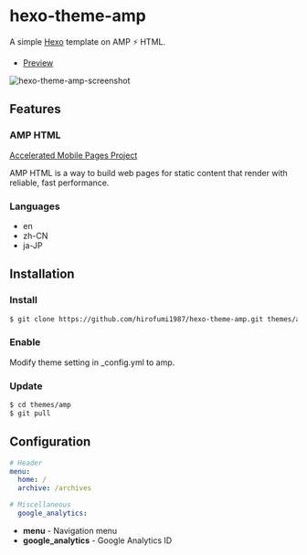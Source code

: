 hexo-theme-amp
==============

A simple [Hexo](https://hexo.io/) template on AMP ⚡ HTML.

- [Preview](http://hirofumii.github.io/hexo-theme-amp/)

![hexo-theme-amp-screenshot](https://raw.githubusercontent.com/hirofumii/hexo-theme-amp/images/screenshot_01.png)


Features
--------

### AMP HTML

[Accelerated Mobile Pages Project](https://www.ampproject.org/)

AMP HTML is a way to build web pages for static content that render with reliable, fast performance. 

### Languages

- en
- zh-CN
- ja-JP


Installation
------------

### Install

```bash
$ git clone https://github.com/hirofumi1987/hexo-theme-amp.git themes/amp
```

### Enable

Modify theme setting in _config.yml to amp.


### Update


```bash
$ cd themes/amp
$ git pull
```


Configuration
-------------

```yml
# Header
menu:
  home: /
  archive: /archives

# Miscellaneous
  google_analytics: 

```

- **menu** - Navigation menu
- **google_analytics** - Google Analytics ID